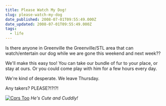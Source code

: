 ```yaml
---
title: Please Watch My Dog!
slug: please-watch-my-dog
date_published: 2008-07-01T09:55:49.000Z
date_updated: 2008-07-01T09:55:49.000Z
tags:
  - life
---
```


Is there anyone in Greenville the Greenville/STL area that can watch/entertain our dog while we are gone this weekend and next week??

We'll make this easy too! You can take our bundle of fur to your place, or stay at ours. Or you could come play with him for a few hours every day.

We're kind of desperate. We leave Thursday.

Any takers? PLEASE?!?!?!

[![Cors Too](http://farm4.static.flickr.com/3113/2385624427_e6077c8d05.jpg)](http://www.flickr.com/photos/asilentthing/2385624427/)
*He's Cute and Cuddly!*

